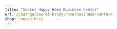 ```yaml
---
title: "Secret Happy Home Business Center"
url: /gbarnga/secret-happy-home-business-center/
shop: convenience
---
```

